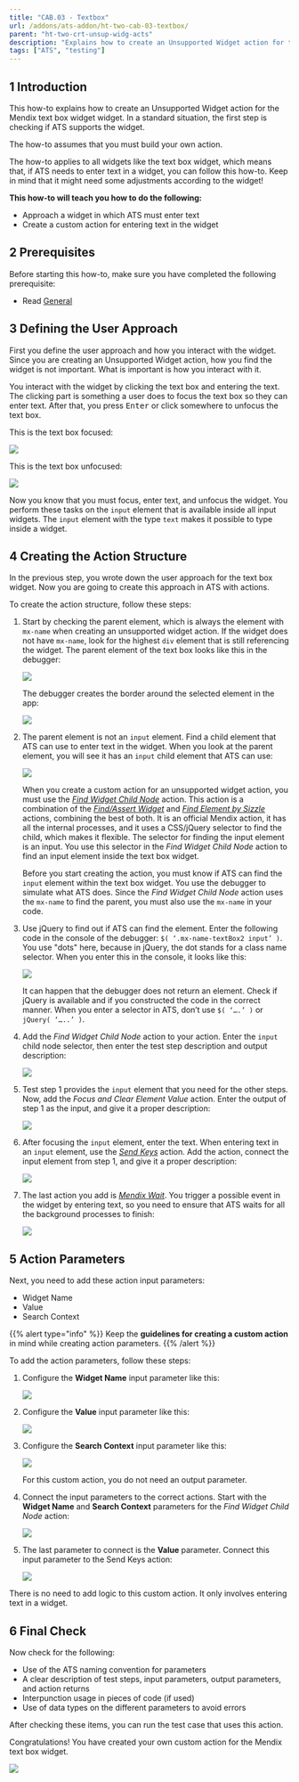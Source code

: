 ```yaml
---
title: "CAB.03 - Textbox"
url: /addons/ats-addon/ht-two-cab-03-textbox/
parent: "ht-two-crt-unsup-widg-acts"
description: "Explains how to create an Unsupported Widget action for the Mendix text box widget."
tags: ["ATS", "testing"]
---
```


## 1 Introduction

This how-to explains how to create an Unsupported Widget action for the Mendix text box widget widget. In a standard situation, the first step is checking if ATS supports the widget. 

The how-to assumes that you must build your own action.

The how-to applies to all widgets like the text box widget, which means that, if ATS needs to enter text in a widget, you can follow this how-to. Keep in mind that it might need some adjustments according to the widget!

**This how-to will teach you how to do the following:**

* Approach a widget in which ATS must enter text
* Create a custom action for entering text in the widget

## 2 Prerequisites

Before starting this how-to, make sure you have completed the following prerequisite:
 
* Read [General](ht-two-custom-action-general)

## 3 Defining the User Approach

First you define the user approach and how you interact with the widget. Since you are creating an Unsupported Widget action, how you find the widget is not important. What is important is how you interact with it.

You interact with the widget by clicking the text box and entering the text. The clicking part is something a user does to focus the text box so they can enter text. After that, you press <kbd>Enter</kbd> or click somewhere to unfocus the text box.

This is the text box focused:

![](attachments/ht-two-cr-unsup-wid/ht-two-cab-03-textbox/text-box-focused.png)

This is the text box unfocused:

![](attachments/ht-two-cr-unsup-wid/ht-two-cab-03-textbox/text-box-unfocused.png)

Now you know that you must focus, enter text, and unfocus the widget. You perform these tasks on the `input` element that is available inside all input widgets. The `input` element with the type `text` makes it possible to type inside a widget.

## 4 Creating the Action Structure

In the previous step, you wrote down the user approach for the text box widget. Now you are going to create this approach in ATS with actions.

To create the action structure, follow these steps:

1.  Start by checking the parent element, which is always the element with `mx-name` when creating an unsupported widget action. If the widget does not have `mx-name`, look for the highest `div` element that is still referencing the widget. The parent element of the text box looks like this in the debugger:

    ![](attachments/ht-two-cr-unsup-wid/ht-two-cab-03-textbox/text-box-parentelement-debugger.png)

    The debugger creates the border around the selected element in the app:

    ![](attachments/ht-two-cr-unsup-wid/ht-two-cab-03-textbox/text-box-parentelement-outlined.png)

2.  The parent element is not an `input` element. Find a child element that ATS can use to enter text in the widget. When you look at the parent element, you will see it has an `input` child element that ATS can use:

    ![](attachments/ht-two-cr-unsup-wid/ht-two-cab-03-textbox/text-box-childelement-input-debugger.png)

    When you create a custom action for an unsupported widget action, you must use the [*Find Widget Child Node*](rg-one-find-widget-child-node) action. This action is a combination of the [*Find/Assert Widget*](rg-one-findassert-widget) and [*Find Element by Sizzle*](rg-one-find-element-by-sizzle) actions, combining the best of both. It is an official Mendix action, it has all the internal processes, and it uses a CSS/jQuery selector to find the child, which makes it flexible. The selector for finding the input element is an input. You use this selector in the *Find Widget Child Node* action to find an input element inside the text box widget.

    Before you start creating the action, you must know if ATS can find the `input` element within the text box widget. You use the debugger to simulate what ATS does. Since the *Find Widget Child Node* action uses the `mx-name` to find the parent, you must also use the `mx-name` in your code.

3.  Use jQuery to find out if ATS can find the element. Enter the following code in the console of the debugger: `$( ‘.mx-name-textBox2 input’ )`. You use "dots" here, because in jQuery, the dot stands for a class name selector. When you enter this in the console, it looks like this:

    ![](attachments/ht-two-cr-unsup-wid/ht-two-cab-03-textbox/text-box-childelement-selector.png)

    It can happen that the debugger does not return an element. Check if jQuery is available and if you constructed the code in the correct manner. When you enter a selector in ATS, don’t use `$( ‘….’ )` or `jQuery( ‘…..’ )`.

4.  Add the *Find Widget Child Node* action to your action. Enter the `input` child node selector, then enter the test step description and output description:

    ![](attachments/ht-two-cr-unsup-wid/ht-two-cab-03-textbox/text-box-findwidgetchildnode-add.png)

5.  Test step 1 provides the `input` element that you need for the other steps. Now, add the *Focus and Clear Element Value* action. Enter the output of step 1 as the input, and give it a proper description:

    ![](attachments/ht-two-cr-unsup-wid/ht-two-cab-03-textbox/text-box-focusclearelementvalue-add.png)

6.  After focusing the `input` element, enter the text. When entering text in an `input` element, use the [*Send Keys*](rg-one-send-keys) action. Add the action, connect the input element from step 1, and give it a proper description:

    ![](attachments/ht-two-cr-unsup-wid/ht-two-cab-03-textbox/text-box-sendkeys-add.png)

7.  The last action you add is [*Mendix Wait*](rg-one-mendix-wait). You trigger a possible event in the widget by entering text, so you need to ensure that ATS waits for all the background processes to finish:

    ![](attachments/ht-two-cr-unsup-wid/ht-two-cab-03-textbox/text-box-mendix-wait.png)

## 5 Action Parameters

Next, you need to add these action input parameters:

* Widget Name
* Value
* Search Context

{{% alert type="info" %}}
Keep the **guidelines for creating a custom action** in mind while creating action parameters. 
{{% /alert %}}

To add the action parameters, follow these steps:

1.  Configure the **Widget Name** input parameter like this:

    ![](attachments/ht-two-cr-unsup-wid/ht-two-cab-03-textbox/widget-name-parameter.png)

2.  Configure the **Value** input parameter like this:

    ![](attachments/ht-two-cr-unsup-wid/ht-two-cab-03-textbox/value-parameter.png)

3.  Configure the **Search Context** input parameter like this:

    ![](attachments/ht-two-cr-unsup-wid/ht-two-cab-03-textbox/search-context-parameter.png)

    For this custom action, you do not need an output parameter.

4.  Connect the input parameters to the correct actions. Start with the **Widget Name** and **Search Context** parameters for the *Find Widget Child Node* action:

    ![](attachments/ht-two-cr-unsup-wid/ht-two-cab-03-textbox/text-box-actioninputparameters-findwidgetchildnode.png)

5.  The last parameter to connect is the **Value** parameter. Connect this input parameter to the Send Keys action:

    ![](attachments/ht-two-cr-unsup-wid/ht-two-cab-03-textbox/text-box-actioninputparameters-sendkeys.png)

There is no need to add logic to this custom action. It only involves entering text in a widget.

## 6 Final Check

Now check for the following:

*  Use of the ATS naming convention for parameters
*  A clear description of test steps, input parameters, output parameters, and action returns
*  Interpunction usage in pieces of code (if used)
*  Use of data types on the different parameters to avoid errors

After checking these items, you can run the test case that uses this action.

Congratulations! You have created your own custom action for the Mendix text box widget.

![](attachments/ht-two-cr-unsup-wid/ht-two-cab-03-textbox/text-box-finishedaction.png)
